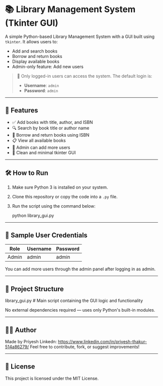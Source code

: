 # 📚 Library Management System (Tkinter GUI)

A simple Python-based Library Management System with a GUI built using `tkinter`. It allows users to:

- Add and search books
- Borrow and return books
- Display available books
- Admin-only feature: Add new users

> 🔐 Only logged-in users can access the system. The default login is:
> - **Username**: `admin`
> - **Password**: `admin`

---

## 🚀 Features

- ✅ Add books with title, author, and ISBN
- 🔍 Search by book title or author name
- 📕 Borrow and return books using ISBN
- 📋 View all available books
- 👤 Admin can add more users
- 🎨 Clean and minimal tkinter GUI

---

## 🛠️ How to Run

1. Make sure Python 3 is installed on your system.
2. Clone this repository or copy the code into a `.py` file.
3. Run the script using the command below:

   python library_gui.py

---

## 🧪 Sample User Credentials

| Role  | Username | Password |
|-------|----------|----------|
| Admin | admin    | admin    |

You can add more users through the admin panel after logging in as admin.

---

## 📂 Project Structure

library_gui.py      # Main script containing the GUI logic and functionality

No external dependencies required — uses only Python's built-in modules.

---

## 👨‍💻 Author

Made by Priyesh
Linkedn: https://www.linkedin.com/in/priyesh-thakur-514a86279/
Feel free to contribute, fork, or suggest improvements!

---

## 📄 License

This project is licensed under the MIT License.
